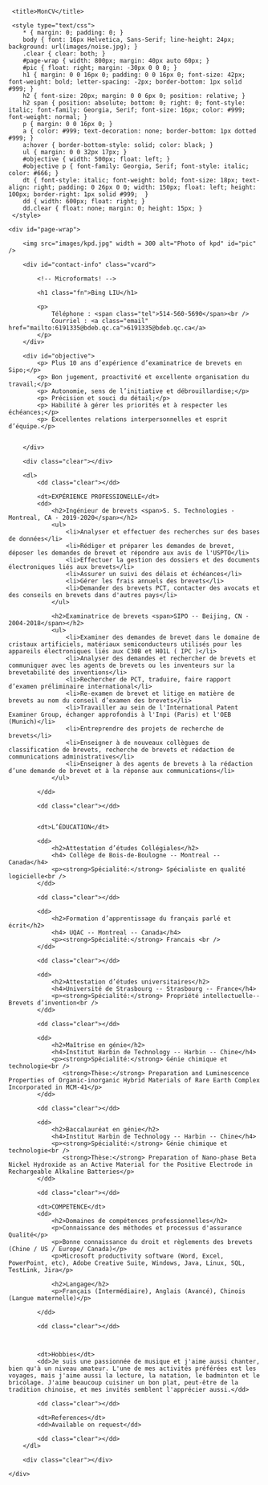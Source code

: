 <!DOCTYPE html PUBLIC>

<head>
     <meta http-equiv="Content-Type" content="text/html; charset=utf-8"/>

     <title>MonCV</title>

     <style type="text/css">
        * { margin: 0; padding: 0; }
        body { font: 16px Helvetica, Sans-Serif; line-height: 24px; background: url(images/noise.jpg); }
        .clear { clear: both; }
        #page-wrap { width: 800px; margin: 40px auto 60px; }
        #pic { float: right; margin: -30px 0 0 0; }
        h1 { margin: 0 0 16px 0; padding: 0 0 16px 0; font-size: 42px; font-weight: bold; letter-spacing: -2px; border-bottom: 1px solid #999; }
        h2 { font-size: 20px; margin: 0 0 6px 0; position: relative; }
        h2 span { position: absolute; bottom: 0; right: 0; font-style: italic; font-family: Georgia, Serif; font-size: 16px; color: #999; font-weight: normal; }
        p { margin: 0 0 16px 0; }
        a { color: #999; text-decoration: none; border-bottom: 1px dotted #999; }
        a:hover { border-bottom-style: solid; color: black; }
        ul { margin: 0 0 32px 17px; }
        #objective { width: 500px; float: left; }
        #objective p { font-family: Georgia, Serif; font-style: italic; color: #666; }
        dt { font-style: italic; font-weight: bold; font-size: 18px; text-align: right; padding: 0 26px 0 0; width: 150px; float: left; height: 100px; border-right: 1px solid #999;  }
        dd { width: 600px; float: right; }
        dd.clear { float: none; margin: 0; height: 15px; }
     </style>
</head>

<body>

    <div id="page-wrap">
    
        <img src="images/kpd.jpg" width = 300 alt="Photo of kpd" id="pic" />
    
        <div id="contact-info" class="vcard">
        
            <!-- Microformats! -->
        
            <h1 class="fn">Bing LIU</h1>
        
            <p>
                Téléphone : <span class="tel">514-560-5690</span><br />
                Courriel : <a class="email" href="mailto:6191335@bdeb.qc.ca">6191335@bdeb.qc.ca</a>
            </p>
        </div>
                
        <div id="objective">
            <p> Plus 10 ans d’expérience d’examinatrice de brevets en Sipo;</p>
			<p>	Bon jugement, proactivité et excellente organisation du travail;</p>
            <p> Autonomie, sens de l’initiative et débrouillardise;</p>
            <p> Précision et souci du détail;</p>
            <p> Habilité à gérer les priorités et à respecter les échéances;</p>
            <p> Excellentes relations interpersonnelles et esprit d’équipe.</p>
 
            
        </div>
        
        <div class="clear"></div>
        
        <dl>
            <dd class="clear"></dd>
            
            <dt>EXPÉRIENCE PROFESSIONELLE</dt>
            <dd>
                <h2>Ingénieur de brevets <span>S. S. Technologies - Montreal, CA - 2019-2020</span></h2>
                <ul>
                    <li>Analyser et effectuer des recherches sur des bases de données</li>
                    <li>Rédiger et préparer les demandes de brevet, déposer les demandes de brevet et répondre aux avis de l'USPTO</li>
                    <li>Effectuer la gestion des dossiers et des documents électroniques liés aux brevets</li>
                    <li>Assurer un suivi des délais et échéances</li>
            		<li>Gérer les frais annuels des brevets</li>
            		<li>Demander des brevets PCT, contacter des avocats et des conseils en brevets dans d'autres pays</li>
            	</ul> 
            	
            	<h2>Examinatrice de brevets <span>SIPO -- Beijing, CN - 2004-2018</span></h2>
                <ul>
                    <li>Examiner des demandes de brevet dans le domaine de cristaux artificiels, matériaux semiconducteurs utilisés pour les appareils électroniques liés aux C30B et H01L ( IPC )</li>
                    <li>Analyser des demandes et rechercher de brevets et communiquer avec les agents de brevets ou les inventeurs sur la brevetabilité des inventions</li>
                    <li>Rechercher de PCT, traduire, faire rapport d’examen préliminaire international</li>
                    <li>Re-examen de brevet et litige en matière de brevets au nom du conseil d’examen des brevets</li>
					<li>Travailler au sein de l'International Patent Examiner Group, échanger approfondis à l'Inpi (Paris) et l'OEB (Munich)</li>
					<li>Entreprendre des projets de recherche de brevets</li>
					<li>Enseigner à de nouveaux collègues de classification de brevets, recherche de brevets et rédaction de communications administratives</li>
					<li>Enseigner à des agents de brevets à la rédaction d’une demande de brevet et à la réponse aux communications</li>
				</ul>
                            
            </dd>
            
            <dd class="clear"></dd>
					
			
			<dt>L’ÉDUCATION</dt>
			
			<dd>
			    <h2>Attestation d’études Collégiales</h2>
				<h4> Collège de Bois-de-Boulogne -- Montreal -- Canada</h4>
			    <p><strong>Spécialité:</strong> Spécialiste en qualité logicielle<br />
			</dd>
			
			<dd class="clear"></dd>
			
			<dd>
			    <h2>Formation d’apprentissage du français parlé et écrit</h2>
				<h4> UQAC -- Montreal -- Canada</h4>
			    <p><strong>Spécialité:</strong> Francais <br />
			</dd>
			
			<dd class="clear"></dd>
			
			<dd>
			    <h2>Attestation d’études universitaires</h2>
				<h4>Université de Strasbourg -- Strasbourg -- France</h4>
			    <p><strong>Spécialité:</strong> Propriété intellectuelle--Brevets d’invention<br />
			</dd>
			
			<dd class="clear"></dd>
			
            <dd>
                <h2>Maîtrise en génie</h2>
				<h4>Institut Harbin de Technology -- Harbin -- Chine</h4>
                <p><strong>Spécialité:</strong> Génie chimique et technologie<br />
                   <strong>Thèse:</strong> Preparation and Luminescence Properties of Organic-inorganic Hybrid Materials of Rare Earth Complex Incorporated in MCM-41</p>
            </dd>
            
            <dd class="clear"></dd>
            
			<dd>
			    <h2>Baccalauréat en génie</h2>
				<h4>Institut Harbin de Technology -- Harbin -- Chine</h4>
			    <p><strong>Spécialité:</strong> Génie chimique et technologie<br />
			       <strong>Thèse:</strong> Preparation of Nano-phase Beta Nickel Hydroxide as an Active Material for the Positive Electrode in Rechargeable Alkaline Batteries</p>
			</dd>
			
			<dd class="clear"></dd>
			
            <dt>COMPETENCE</dt>
            <dd>
                <h2>Domaines de compétences professionnelles</h2>
				<p>Connaissance des méthodes et processus d'assurance Qualité</p>
                <p>Bonne connaissance du droit et règlements des brevets (Chine / US / Europe/ Canada)</p>
		        <p>Microsoft productivity software (Word, Excel, PowerPoint, etc), Adobe Creative Suite, Windows, Java, Linux, SQL, TestLink, Jira</p>
				
				<h2>Langage</h2>
				<p>Français (Intermédiaire), Anglais (Avancé), Chinois (Langue maternelle)</p>
				
            </dd>
            
            <dd class="clear"></dd>
            
            
            
            <dt>Hobbies</dt>
            <dd>Je suis une passionnée de musique et j'aime aussi chanter, bien qu'à un niveau amateur. L'une de mes activités préférées est les voyages, mais j'aime aussi la lecture, la natation, le badminton et le bricolage. J'aime beaucoup cuisiner un bon plat, peut-être de la tradition chinoise, et mes invités semblent l'apprécier aussi.</dd>
            
            <dd class="clear"></dd>
            
            <dt>References</dt>
            <dd>Available on request</dd>
            
            <dd class="clear"></dd>
        </dl>
        
        <div class="clear"></div>
    
    </div>

</body>

</html>
